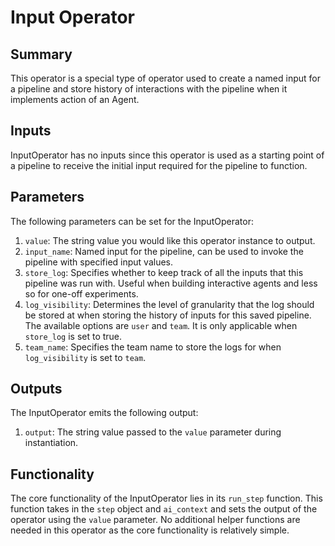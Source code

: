 # Input Operator

## Summary
This operator is a special type of operator used to create a named input for a pipeline and store history of interactions with the pipeline when it implements action of an Agent.

## Inputs
InputOperator has no inputs since this operator is used as a starting point of a pipeline to receive the initial input required for the pipeline to function.

## Parameters
The following parameters can be set for the InputOperator:

1. `value`: The string value you would like this operator instance to output.
2. `input_name`: Named input for the pipeline, can be used to invoke the pipeline with specified input values.
3. `store_log`: Specifies whether to keep track of all the inputs that this pipeline was run with. Useful when building interactive agents and less so for one-off experiments.
4. `log_visibility`: Determines the level of granularity that the log should be stored at when storing the history of inputs for this saved pipeline. The available options are `user` and `team`. It is only applicable when `store_log` is set to true.
5. `team_name`: Specifies the team name to store the logs for when `log_visibility` is set to `team`.

## Outputs
The InputOperator emits the following output:

1. `output`: The string value passed to the `value` parameter during instantiation.

## Functionality
The core functionality of the InputOperator lies in its `run_step` function. This function takes in the `step` object and `ai_context` and sets the output of the operator using the `value` parameter. No additional helper functions are needed in this operator as the core functionality is relatively simple.